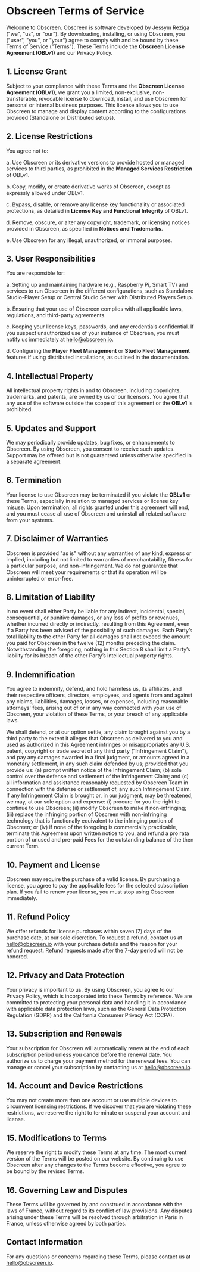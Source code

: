 # Obscreen Terms of Service

Welcome to Obscreen. Obscreen is software developed by Jessym Reziga ("we", "us", or "our"). By downloading, installing, or using Obscreen, you ("user", "you", or "your") agree to comply with and be bound by these Terms of Service ("Terms"). These Terms include the **Obscreen License Agreement (OBLv1)** and our Privacy Policy.

## 1. License Grant

Subject to your compliance with these Terms and the **Obscreen License Agreement (OBLv1)**, we grant you a limited, non-exclusive, non-transferable, revocable license to download, install, and use Obscreen for personal or internal business purposes. This license allows you to use Obscreen to manage and display content according to the configurations provided (Standalone or Distributed setups).

## 2. License Restrictions

You agree not to:

a. Use Obscreen or its derivative versions to provide hosted or managed services to third parties, as prohibited in the **Managed Services Restriction** of OBLv1.

b. Copy, modify, or create derivative works of Obscreen, except as expressly allowed under OBLv1.

c. Bypass, disable, or remove any license key functionality or associated protections, as detailed in **License Key and Functional Integrity** of OBLv1.

d. Remove, obscure, or alter any copyright, trademark, or licensing notices provided in Obscreen, as specified in **Notices and Trademarks**.

e. Use Obscreen for any illegal, unauthorized, or immoral purposes.

## 3. User Responsibilities

You are responsible for:

a. Setting up and maintaining hardware (e.g., Raspberry Pi, Smart TV) and services to run Obscreen in the different configurations, such as Standalone Studio-Player Setup or Central Studio Server with Distributed Players Setup.

b. Ensuring that your use of Obscreen complies with all applicable laws, regulations, and third-party agreements.

c. Keeping your license keys, passwords, and any credentials confidential. If you suspect unauthorized use of your instance of Obscreen, you must notify us immediately at hello@obscreen.io.

d. Configuring the **Player Fleet Management** or **Studio Fleet Management** features if using distributed installations, as outlined in the documentation.

## 4. Intellectual Property

All intellectual property rights in and to Obscreen, including copyrights, trademarks, and patents, are owned by us or our licensors. You agree that any use of the software outside the scope of this agreement or the **OBLv1** is prohibited.

## 5. Updates and Support

We may periodically provide updates, bug fixes, or enhancements to Obscreen. By using Obscreen, you consent to receive such updates. Support may be offered but is not guaranteed unless otherwise specified in a separate agreement.

## 6. Termination

Your license to use Obscreen may be terminated if you violate the **OBLv1** or these Terms, especially in relation to managed services or license key misuse. Upon termination, all rights granted under this agreement will end, and you must cease all use of Obscreen and uninstall all related software from your systems.

## 7. Disclaimer of Warranties

Obscreen is provided "as is" without any warranties of any kind, express or implied, including but not limited to warranties of merchantability, fitness for a particular purpose, and non-infringement. We do not guarantee that Obscreen will meet your requirements or that its operation will be uninterrupted or error-free.

## 8. Limitation of Liability

In no event shall either Party be liable for any indirect, incidental, special, consequential, or punitive damages, or any loss of profits or revenues, whether incurred directly or indirectly, resulting from this Agreement, even if a Party has been advised of the possibility of such damages. Each Party’s total liability to the other Party for all damages shall not exceed the amount you paid for Obscreen in the twelve (12) months preceding the claim. Notwithstanding the foregoing, nothing in this Section 8 shall limit a Party’s liability for its breach of the other Party’s intellectual property rights.

## 9. Indemnification

You agree to indemnify, defend, and hold harmless us, its affiliates, and their respective officers, directors, employees, and agents from and against any claims, liabilities, damages, losses, or expenses, including reasonable attorneys' fees, arising out of or in any way connected with your use of Obscreen, your violation of these Terms, or your breach of any applicable laws.

We shall defend, or at our option settle, any claim brought against you by a third party to the extent it alleges that Obscreen as delivered to you and used as authorized in this Agreement infringes or misappropriates any U.S. patent, copyright or trade secret of any third party (“Infringement Claim”), and pay any damages awarded in a final judgment, or amounts agreed in a monetary settlement, in any such claim defended by us; provided that you provide us: (a) prompt written notice of the Infringement Claim; (b) sole control over the defense and settlement of the Infringement Claim; and (c) all information and assistance reasonably requested by Obscreen Team in connection with the defense or settlement of, any such Infringement Claim. If any Infringement Claim is brought or, in our judgment, may be threatened, we may, at our sole option and expense: (i) procure for you the right to continue to use Obscreen; (ii) modify Obscreen to make it non-infringing; (iii) replace the infringing portion of Obscreen with non-infringing technology that is functionally equivalent to the infringing portion of Obscreen; or (iv) if none of the foregoing is commercially practicable, terminate this Agreement upon written notice to you, and refund a pro rata portion of unused and pre-paid Fees for the outstanding balance of the then current Term.

## 10. Payment and License

Obscreen may require the purchase of a valid license. By purchasing a license, you agree to pay the applicable fees for the selected subscription plan. If you fail to renew your license, you must stop using Obscreen immediately.

## 11. Refund Policy

We offer refunds for license purchases within seven (7) days of the purchase date, at our sole discretion. To request a refund, contact us at hello@obscreen.io with your purchase details and the reason for your refund request. Refund requests made after the 7-day period will not be honored.

## 12. Privacy and Data Protection

Your privacy is important to us. By using Obscreen, you agree to our Privacy Policy, which is incorporated into these Terms by reference. We are committed to protecting your personal data and handling it in accordance with applicable data protection laws, such as the General Data Protection Regulation (GDPR) and the California Consumer Privacy Act (CCPA).

## 13. Subscription and Renewals

Your subscription for Obscreen will automatically renew at the end of each subscription period unless you cancel before the renewal date. You authorize us to charge your payment method for the renewal fees. You can manage or cancel your subscription by contacting us at hello@obscreen.io.

## 14. Account and Device Restrictions

You may not create more than one account or use multiple devices to circumvent licensing restrictions. If we discover that you are violating these restrictions, we reserve the right to terminate or suspend your account and license.

## 15. Modifications to Terms

We reserve the right to modify these Terms at any time. The most current version of the Terms will be posted on our website. By continuing to use Obscreen after any changes to the Terms become effective, you agree to be bound by the revised Terms.

## 16. Governing Law and Disputes

These Terms will be governed by and construed in accordance with the laws of France, without regard to its conflict of law provisions. Any disputes arising under these Terms will be resolved through arbitration in Paris in France, unless otherwise agreed by both parties.

## Contact Information

For any questions or concerns regarding these Terms, please contact us at hello@obscreen.io.
